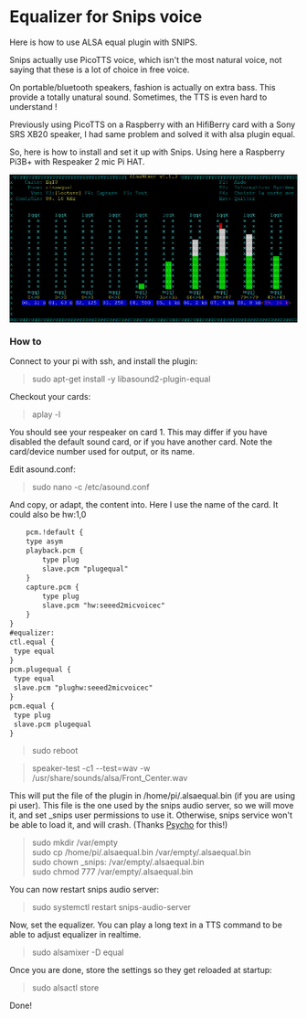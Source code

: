 
# Equalizer for Snips voice

Here is how to use ALSA equal plugin with SNIPS.

Snips actually use PicoTTS voice, which isn't the most natural voice, not saying that these is a lot of choice in free voice.

On portable/bluetooth speakers, fashion is actually on extra bass. This provide a totally unatural sound. Sometimes, the TTS is even hard to understand !

Previously using PicoTTS on a Raspberry with an HifiBerry card with a Sony SRS XB20 speaker, I had same problem and solved it with alsa plugin equal.

So, here is how to install and set it up with Snips. Using here a Raspberry Pi3B+ with Respeaker 2 mic Pi HAT.

<img align="center" src="equal.jpg">

### How to

Connect to your pi with ssh, and install the plugin:

> sudo apt-get install -y libasound2-plugin-equal

Checkout your cards:

> aplay -l

You should see your respeaker on card 1. This may differ if you have disabled the default sound card, or if you have another card.
Note the card/device number used for output, or its name.

Edit asound.conf:

> sudo nano -c /etc/asound.conf

And copy, or adapt, the content into.
Here I use the name of the card. It could also be hw:1,0

```
    pcm.!default {
    type asym
    playback.pcm {
        type plug
        slave.pcm "plugequal"
    }
    capture.pcm {
        type plug
        slave.pcm "hw:seeed2micvoicec"
    }
}
#equalizer:
ctl.equal {
 type equal
}
pcm.plugequal {
 type equal
 slave.pcm "plughw:seeed2micvoicec"
}
pcm.equal {
 type plug
 slave.pcm plugequal
}
```

> sudo reboot

> speaker-test -c1 --test=wav -w /usr/share/sounds/alsa/Front_Center.wav

This will put the file of the plugin in /home/pi/.alsaequal.bin (if you are using pi user). This file is the one used by the snips audio server, so we will move it, and set _snips user permissions to use it. Otherwise, snips service won't be able to load it, and will crash. (Thanks [Psycho](https://github.com/Psychokiller1888) for this!)

> sudo mkdir /var/empty</br>
sudo cp /home/pi/.alsaequal.bin /var/empty/.alsaequal.bin</br>
sudo chown _snips: /var/empty/.alsaequal.bin</br>
sudo chmod 777 /var/empty/.alsaequal.bin

You can now restart snips audio server:

> sudo systemctl restart snips-audio-server

Now, set the equalizer. You can play a long text in a TTS command to be able to adjust equalizer in realtime.

> sudo alsamixer -D equal

Once you are done, store the settings so they get reloaded at startup:

> sudo alsactl store

Done!
